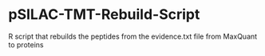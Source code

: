 # pSILAC-TMT-Rebuild-Script
R script that rebuilds the peptides from the evidence.txt file from MaxQuant to proteins

